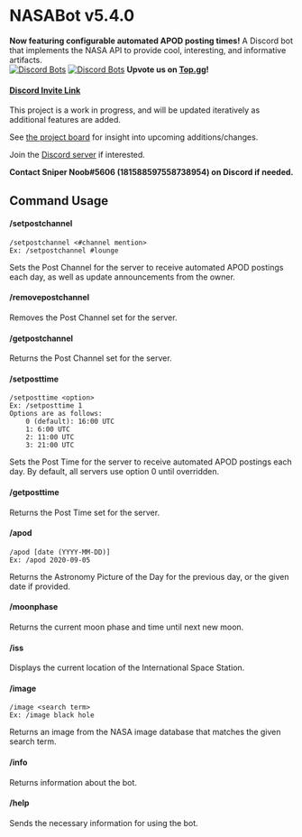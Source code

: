 # NASABot v5.4.0
**Now featuring configurable automated APOD posting times!** A Discord bot that implements the NASA API to provide cool, interesting, and informative artifacts.\
[![Discord Bots](https://top.gg/api/widget/status/748775876077813881.svg)](https://top.gg/bot/748775876077813881)
[![Discord Bots](https://top.gg/api/widget/servers/748775876077813881.svg)](https://top.gg/bot/748775876077813881)
**Upvote us on [Top.gg](https://top.gg/bot/748775876077813881)!**

#### [Discord Invite Link](https://discord.com/api/oauth2/authorize?client_id=748775876077813881&permissions=2214710336&scope=applications.commands%20bot)

This project is a work in progress, and will be updated iteratively as additional features are added.

See [the project board](https://github.com/SniperNoob95/NASABot/projects/1) for insight into upcoming additions/changes.

Join the [Discord server](https://discord.gg/b4wS5q4) if interested.

**Contact Sniper Noob#5606 (181588597558738954) on Discord if needed.**

## Command Usage
#### /setpostchannel
	/setpostchannel <#channel mention>
    Ex: /setpostchannel #lounge
Sets the Post Channel for the server to receive automated APOD postings each day, as well as update announcements from the owner.

#### /removepostchannel
Removes the Post Channel set for the server.

#### /getpostchannel
Returns the Post Channel set for the server.

#### /setposttime
    /setposttime <option>
    Ex: /setposttime 1
    Options are as follows:
        0 (default): 16:00 UTC
        1: 6:00 UTC
        2: 11:00 UTC
        3: 21:00 UTC
Sets the Post Time for the server to receive automated APOD postings each day. By default, all servers use option 0 until overridden.

#### /getposttime
Returns the Post Time set for the server.

#### /apod
    /apod [date (YYYY-MM-DD)]
    Ex: /apod 2020-09-05
Returns the Astronomy Picture of the Day for the previous day, or the given date if provided.

#### /moonphase
Returns the current moon phase and time until next new moon.

#### /iss
Displays the current location of the International Space Station.

#### /image
    /image <search term>
    Ex: /image black hole
Returns an image from the NASA image database that matches the given search term.

#### /info
Returns information about the bot.

#### /help
Sends the necessary information for using the bot.
